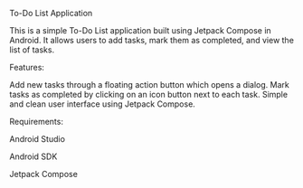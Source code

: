 To-Do List Application

This is a simple To-Do List application built using Jetpack Compose in Android. It allows users to add tasks, mark them as completed, and view the list of tasks.

Features:

Add new tasks through a floating action button which opens a dialog.
Mark tasks as completed by clicking on an icon button next to each task.
Simple and clean user interface using Jetpack Compose.

Requirements:

Android Studio

Android SDK

Jetpack Compose
